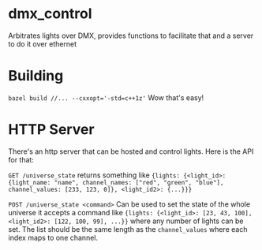 # dmx_control
Arbitrates lights over DMX, provides functions to facilitate that and a server to do it over ethernet

# Building
`bazel build //... --cxxopt='-std=c++1z'`
Wow that's easy!

# HTTP Server
There's an http server that can be hosted and control lights. Here is the API for that:

`GET /universe_state`
returns something like
`{lights: {<light_id>: {light_name: "name", channel_names: ["red", "green", "blue"], channel_values: [233, 123, 0]}, <light_id2>: {...}}}`

`POST /universe_state <command>`
Can be used to set the state of the whole universe it accepts a command like
`{lights: {<light_id>: [23, 43, 100], <light_id2>: [122, 100, 99], ...}}`
where any number of lights can be set. The list should be the same length as the `channel_values` where each index maps to one channel.
